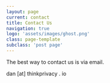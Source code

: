 ```yaml
---
layout: page
current: contact
title: Contact Us
navigation: true
logo: 'assets/images/ghost.png'
class: page-template
subclass: 'post page'
---
```


The best way to contact us is via email.

dan [at] thinkprivacy . io

